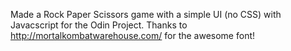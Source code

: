 Made a Rock Paper Scissors game with a simple UI (no CSS) with Javacscript for the Odin Project.
Thanks to http://mortalkombatwarehouse.com/ for the awesome font!